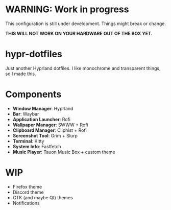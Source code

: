 # WARNING: Work in progress
This configuration is still under development. Things might break or change.

**THIS WILL NOT WORK ON YOUR HARDWARE OUT OF THE BOX YET.**

# hypr-dotfiles
Just another Hyprland dotfiles. I like monochrome and transparent things, so I made this.

# Components
- **Window Manager**: Hyprland
- **Bar**: Waybar
- **Application Launcher**: Rofi
- **Wallpaper Manager**: SWWW + Rofi
- **Clipboard Manager**: Cliphist + Rofi
- **Screenshot Tool**: Grim + Slurp
- **Terminal**: Kitty
- **System Info**: Fastfetch
- **Music Player**: Tauon Music Box + custom theme

# WIP
- Firefox theme
- Discord theme
- GTK (and maybe Qt) themes
- Notifications

